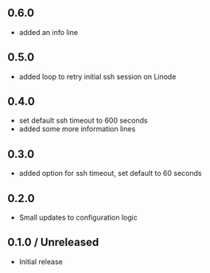 ## 0.6.0

* added an info line

## 0.5.0

* added loop to retry initial ssh session on Linode

## 0.4.0

* set default ssh timeout to 600 seconds
* added some more information lines

## 0.3.0

* added option for ssh timeout, set default to 60 seconds

## 0.2.0

* Small updates to configuration logic

## 0.1.0 / Unreleased

* Initial release
